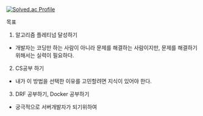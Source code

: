 [![Solved.ac Profile](http://mazassumnida.wtf/api/v2/generate_badge?boj=dlrkehrud)](https://solved.ac/dlrkehrud/)

목표
1. 알고리즘 플레티넘 달성하기
  - 개발자는 코딩만 하는 사람이 아니라 문제를 해결하는 사람이지만, 문제를 해결하기 위해서는 실력이 필요하다.
2. CS공부 하기
  - 내가 이 방법을 선택한 이유를 고민할려면 지식이 있어야 한다. 
3. DRF 공부하기, Docker 공부하기 
  - 궁극적으로 서버개발자가 되기위하여



